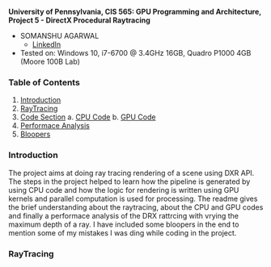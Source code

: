 **University of Pennsylvania, CIS 565: GPU Programming and Architecture,
Project 5 - DirectX Procedural Raytracing**

* SOMANSHU AGARWAL
  * [LinkedIn](https://www.linkedin.com/in/somanshu25)
* Tested on: Windows 10, i7-6700 @ 3.4GHz 16GB, Quadro P1000 4GB (Moore 100B Lab)

### Table of Contents

1. [Introduction](#Introduction)
2. [RayTracing](#Ray-Tracing)
3. [Code Section](#Code)
  a. [CPU Code](#CPU)
  b. [GPU Code](#GPU)
4. [Performace Analysis](#Performace-Analysis)
5. [Bloopers](#Bloopers)

### Introduction
The project aims at doing ray tracing rendering of a scene using DXR API. The steps in the project helped to learn how the pipeline is generated by using CPU code and how the logic for rendering is written using GPU kernels and parallel computation is used for processing. The readme gives the brief understanding about the raytracing, about the CPU and GPU codes and finally a performace analysis of the DRX rattrcing with vrying the maximum depth of a ray. I have included some bloopers in the end to mention some of my mistakes I was ding while coding in the project.

### RayTracing


